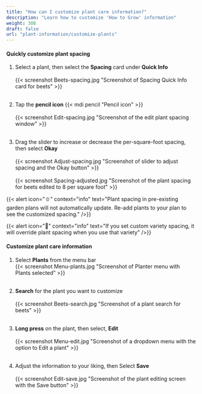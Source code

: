 ```yaml
---
title: "How can I customize plant care information?"
description: "Learn how to customize 'How to Grow' information"
weight: 308
draft: false
url: "plant-information/customize-plants"
---
```


#### Quickly customize plant spacing
1. Select a plant, then select the **Spacing** card under **Quick Info**<br /><br />
{{< screenshot Beets-spacing.jpg "Screenshot of Spacing Quick Info card for beets" >}}<br /><br />

2. Tap the **pencil icon** {{< mdi pencil "Pencil icon" >}}<br /><br />
{{< screenshot Edit-spacing.jpg "Screenshot of the edit plant spacing window" >}}<br /><br />

3. Drag the slider to increase or decrease the per-square-foot spacing, then select **Okay**<br /><br />
{{< screenshot Adjust-spacing.jpg "Screenshot of slider to adjust spacing and the Okay button" >}}<br /><br />
{{< screenshot Spacing-adjusted.jpg "Screenshot of the plant spacing for beets edited to 8 per square foot" >}}

{{< alert icon="🫑" context="info" text="Plant spacing in pre-existing garden plans will not automatically update. Re-add plants to your plan to see the customized spacing." />}}

{{< alert icon="🥕" context="info" text="If you set custom variety spacing, it will override plant spacing when you use that variety" />}}

#### Customize plant care information

1. Select **Plants** from the menu bar<br />
{{< screenshot Menu-plants.jpg "Screenshot of Planter menu with Plants selected" >}}<br /><br />

2. **Search** for the plant you want to customize<br /><br />
{{< screenshot Beets-search.jpg "Screenshot of a plant search for beets" >}}<br /><br />

3. **Long press** on the plant, then select, **Edit**<br /><br />
{{< screenshot Menu-edit.jpg "Screenshot of a dropdown menu with the option to Edit a plant" >}}<br /><br />

4. Adjust the information to your liking, then Select **Save**<br /><br />
{{< screenshot Edit-save.jpg "Screenshot of the plant editing screen with the Save button" >}}<br /><br />
